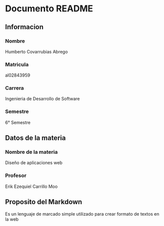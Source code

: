 # Documento README

## Informacion

### Nombre
Humberto Covarrubias Abrego

### Matricula
al02843959

### Carrera
Ingenieria de Desarrollo de Software

### Semestre
6° Semestre

## Datos de la materia

### Nombre de la materia
Diseño de aplicaciones web

### Profesor
Erik Ezequiel Carrillo Moo

## Proposito del Markdown 
Es un lenguaje de marcado simple utilizado para crear formato de textos en la web